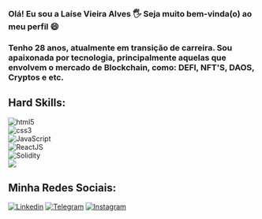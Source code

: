 ### Olá! Eu sou a Laíse Vieira Alves 🖐 Seja muito bem-vinda(o) ao meu perfil 😄 
 
### Tenho 28 anos, atualmente em transição de carreira. Sou apaixonada por tecnologia, principalmente aquelas que envolvem o mercado de Blockchain, como: DEFI, NFT'S, DAOS, Cryptos e etc. 

## Hard Skills:

<div>
 <div> 
     <img alt="html5" src= "https://img.shields.io/badge/HTML5-E34F26?style=for-the-badge&logo=html5&logoColor=white"/>
 </div>
 <div> 
     <img alt="css3" src= "https://img.shields.io/badge/CSS3-1572B6?style=for-the-badge&logo=css3&logoColor=white"/>
 </div>
 <div> 
     <img alt="JavaScript" src= "https://img.shields.io/badge/JavaScript-323330?style=for-the-badge&logo=javascript&logoColor=F7DF1E"/>
 </div>
 <div > 
 <img alt= "ReactJS" src= "https://img.shields.io/badge/-React.js-0D1117?style=for-the-badge&logo=react&labelColor=0D1117"/>
 </div>
  <div > 
 <img alt= "Solidity" src= "https://img.shields.io/badge/Ethereum-3C3C3D?style=for-the-badge&logo=Ethereum&logoColor=white"/>
 </div>
</div>



<picture>
<source 
  srcset="https://github-readme-stats.vercel.app/api?username=laisevdev&show_icons=true&theme=aura"
  media="(prefers-color-scheme: dark)"
/>
<source
  srcset="https://github-readme-stats.vercel.app/api?username=anuraghazra&show_icons=true"
  media="(prefers-color-scheme: light), (prefers-color-scheme: no-preference)"
/>
<img src="https://github-readme-stats.vercel.app/api?username=anuraghazra&show_icons=true" />
</picture>

## Minha Redes Sociais:

[![Linkedin](https://img.shields.io/badge/LinkedIn-0077B5?style=for-the-badge&logo=linkedin&logoColor=white)](https://www.linkedin.com/in/laisevdev/)
[![Telegram](https://img.shields.io/badge/Telegram-2CA5E0?style=for-the-badge&logo=telegram&logoColor=white)](https://t.me/laisev)
[![Instagram](https://img.shields.io/badge/Instagram-E4405F?style=for-the-badge&logo=instagram&logoColor=white)](https://www.instagram.com/criptonoobr/)
